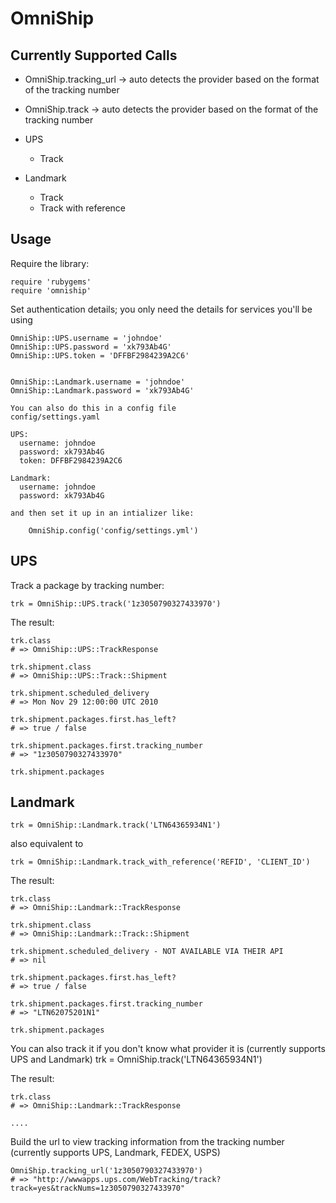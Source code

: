 OmniShip
========


Currently Supported Calls
-------------------------

* OmniShip.tracking_url     -> auto detects the provider based on the format of the tracking number
* OmniShip.track            -> auto detects the provider based on the format of the tracking number

* UPS
  * Track

* Landmark
  * Track
  * Track with reference


Usage
-----

Require the library:

    require 'rubygems'
    require 'omniship'

Set authentication details; you only need the details for services you'll be using

    OmniShip::UPS.username = 'johndoe'
    OmniShip::UPS.password = 'xk793Ab4G'
    OmniShip::UPS.token = 'DFFBF2984239A2C6'


    OmniShip::Landmark.username = 'johndoe'
    OmniShip::Landmark.password = 'xk793Ab4G'

    You can also do this in a config file
    config/settings.yaml

    UPS:
      username: johndoe
      password: xk793Ab4G
      token: DFFBF2984239A2C6

    Landmark:
      username: johndoe
      password: xk793Ab4G

    and then set it up in an intializer like: 

        OmniShip.config('config/settings.yml')


UPS
---

Track a package by tracking number:

    trk = OmniShip::UPS.track('1z3050790327433970')

The result:

    trk.class
    # => OmniShip::UPS::TrackResponse

    trk.shipment.class
    # => OmniShip::UPS::Track::Shipment

    trk.shipment.scheduled_delivery
    # => Mon Nov 29 12:00:00 UTC 2010

    trk.shipment.packages.first.has_left?
    # => true / false
    
    trk.shipment.packages.first.tracking_number
    # => "1z3050790327433970" 

    trk.shipment.packages

Landmark
--------

    trk = OmniShip::Landmark.track('LTN64365934N1')

also equivalent to 

    trk = OmniShip::Landmark.track_with_reference('REFID', 'CLIENT_ID')

The result:

    trk.class
    # => OmniShip::Landmark::TrackResponse

    trk.shipment.class
    # => OmniShip::Landmark::Track::Shipment

    trk.shipment.scheduled_delivery - NOT AVAILABLE VIA THEIR API
    # => nil

    trk.shipment.packages.first.has_left?
    # => true / false

    trk.shipment.packages.first.tracking_number
    # => "LTN62075201N1" 

    trk.shipment.packages

You can also track it if you don't know what provider it is (currently supports UPS and Landmark)
  trk = OmniShip.track('LTN64365934N1')

The result:

    trk.class
    # => OmniShip::Landmark::TrackResponse

    ....

Build the url to view tracking information from the tracking number (currently supports UPS, Landmark, FEDEX, USPS)

    OmniShip.tracking_url('1z3050790327433970')
    # => "http://wwwapps.ups.com/WebTracking/track?track=yes&trackNums=1z3050790327433970"
    


